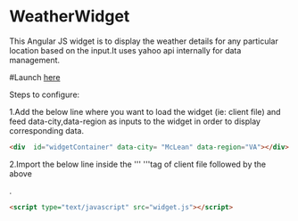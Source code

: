# WeatherWidget
This Angular JS widget is to display the weather details for any particular location based on the input.It uses yahoo api internally for data management.

#Launch <a href="https://vinusankart.github.io/WeatherWidget/app/widget/client.html" target="_blank">here</a>

Steps to configure:

1.Add the below line where you want to load the widget (ie: client file) and feed data-city,data-region as inputs to the widget in order to display corresponding data.
```html
<div  id="widgetContainer" data-city= "McLean" data-region="VA"></div>
```


2.Import the below line inside the '''<body> '''tag of client file followed by the above <div>.
```html
<script type="text/javascript" src="widget.js"></script>
```




